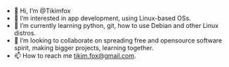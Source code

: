 - 👋 Hi, I’m @Tikimfox
- 👀 I’m interested in app development, using Linux-based OSs.
- 🌱 I’m currently learning python, git, how to use Debian and other Linux distros.
- 💞️ I’m looking to collaborate on spreading free and opensource software spirit, making bigger projects, learning together.
- 📫 How to reach me tikim.fox@gmail.com.

<!---
Tikimfox/Tikimfox is a ✨ special ✨ repository because its `README.md` (this file) appears on your GitHub profile.
You can click the Preview link to take a look at your changes.
--->
